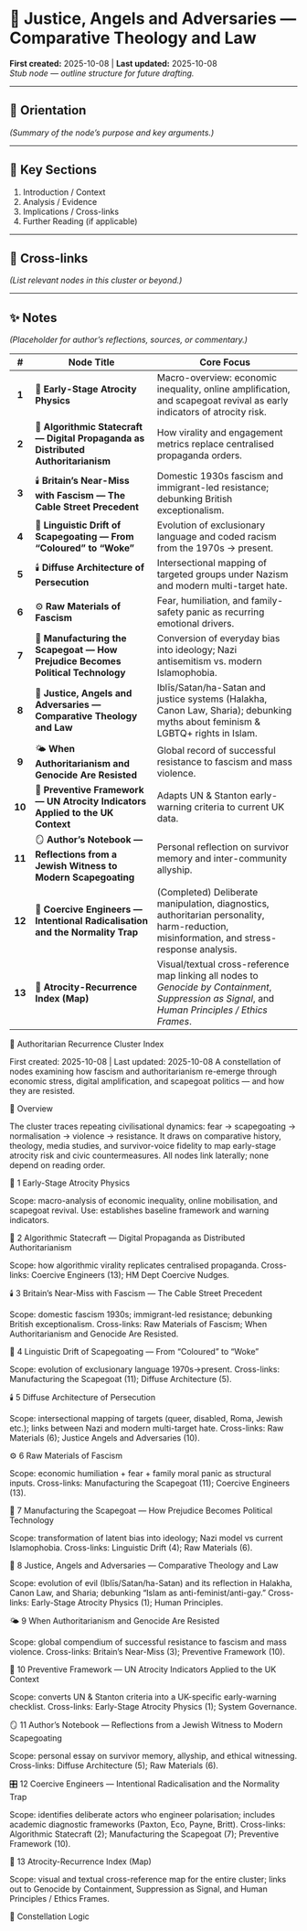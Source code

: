 # 📖 Justice, Angels and Adversaries — Comparative Theology and Law
**First created:** 2025-10-08  |  **Last updated:** 2025-10-08  
*Stub node — outline structure for future drafting.*

---

## 🧭 Orientation
*(Summary of the node’s purpose and key arguments.)*

---

## 📑 Key Sections
1. Introduction / Context
2. Analysis / Evidence
3. Implications / Cross-links
4. Further Reading (if applicable)

---

## 🔗 Cross-links
*(List relevant nodes in this cluster or beyond.)*

---

## ✨ Notes
*(Placeholder for author’s reflections, sources, or commentary.)*

|    #   | Node Title                                                                          | Core Focus                                                                                                                                          |
| :----: | ----------------------------------------------------------------------------------- | --------------------------------------------------------------------------------------------------------------------------------------------------- |
|  **1** | 🧭 **Early-Stage Atrocity Physics**                                                 | Macro-overview: economic inequality, online amplification, and scapegoat revival as early indicators of atrocity risk.                              |
|  **2** | 📡 **Algorithmic Statecraft — Digital Propaganda as Distributed Authoritarianism**  | How virality and engagement metrics replace centralised propaganda orders.                                                                          |
|  **3** | 🕯️ **Britain’s Near-Miss with Fascism — The Cable Street Precedent**               | Domestic 1930s fascism and immigrant-led resistance; debunking British exceptionalism.                                                              |
|  **4** | 🧠 **Linguistic Drift of Scapegoating — From “Coloured” to “Woke”**                 | Evolution of exclusionary language and coded racism from the 1970s → present.                                                                       |
|  **5** | 🕯️ **Diffuse Architecture of Persecution**                                         | Intersectional mapping of targeted groups under Nazism and modern multi-target hate.                                                                |
|  **6** | ⚙️ **Raw Materials of Fascism**                                                     | Fear, humiliation, and family-safety panic as recurring emotional drivers.                                                                          |
|  **7** | 🧨 **Manufacturing the Scapegoat — How Prejudice Becomes Political Technology**     | Conversion of everyday bias into ideology; Nazi antisemitism vs. modern Islamophobia.                                                               |
|  **8** | 📖 **Justice, Angels and Adversaries — Comparative Theology and Law**               | Iblīs/Satan/ha-Satan and justice systems (Halakha, Canon Law, Sharia); debunking myths about feminism & LGBTQ+ rights in Islam.                     |
|  **9** | 🌤️ **When Authoritarianism and Genocide Are Resisted**                             | Global record of successful resistance to fascism and mass violence.                                                                                |
| **10** | 📜 **Preventive Framework — UN Atrocity Indicators Applied to the UK Context**      | Adapts UN & Stanton early-warning criteria to current UK data.                                                                                      |
| **11** | 🪞 **Author’s Notebook — Reflections from a Jewish Witness to Modern Scapegoating** | Personal reflection on survivor memory and inter-community allyship.                                                                                |
| **12** | 👹 **Coercive Engineers — Intentional Radicalisation and the Normality Trap**       | (Completed) Deliberate manipulation, diagnostics, authoritarian personality, harm-reduction, misinformation, and stress-response analysis.          |
| **13** | 🔮 **Atrocity-Recurrence Index (Map)**                                              | Visual/textual cross-reference map linking all nodes to *Genocide by Containment*, *Suppression as Signal*, and *Human Principles / Ethics Frames*. |

🔮 Authoritarian Recurrence Cluster Index

First created: 2025-10-08 | Last updated: 2025-10-08
A constellation of nodes examining how fascism and authoritarianism re-emerge through economic stress, digital amplification, and scapegoat politics — and how they are resisted.

🌌 Overview

The cluster traces repeating civilisational dynamics: fear → scapegoating → normalisation → violence → resistance.
It draws on comparative history, theology, media studies, and survivor-voice fidelity to map early-stage atrocity risk and civic countermeasures.
All nodes link laterally; none depend on reading order.

🧭 1 Early-Stage Atrocity Physics

Scope: macro-analysis of economic inequality, online mobilisation, and scapegoat revival.
Use: establishes baseline framework and warning indicators.

📡 2 Algorithmic Statecraft — Digital Propaganda as Distributed Authoritarianism

Scope: how algorithmic virality replicates centralised propaganda.
Cross-links: Coercive Engineers (13); HM Dept Coercive Nudges.

🕯️ 3 Britain’s Near-Miss with Fascism — The Cable Street Precedent

Scope: domestic fascism 1930s; immigrant-led resistance; debunking British exceptionalism.
Cross-links: Raw Materials of Fascism; When Authoritarianism and Genocide Are Resisted.

🧠 4 Linguistic Drift of Scapegoating — From “Coloured” to “Woke”

Scope: evolution of exclusionary language 1970s→present.
Cross-links: Manufacturing the Scapegoat (11); Diffuse Architecture (5).

🕯️ 5 Diffuse Architecture of Persecution

Scope: intersectional mapping of targets (queer, disabled, Roma, Jewish etc.); links between Nazi and modern multi-target hate.
Cross-links: Raw Materials (6); Justice Angels and Adversaries (10).

⚙️ 6 Raw Materials of Fascism

Scope: economic humiliation + fear + family moral panic as structural inputs.
Cross-links: Manufacturing the Scapegoat (11); Coercive Engineers (13).

🧨 7 Manufacturing the Scapegoat — How Prejudice Becomes Political Technology

Scope: transformation of latent bias into ideology; Nazi model vs current Islamophobia.
Cross-links: Linguistic Drift (4); Raw Materials (6).

📖 8 Justice, Angels and Adversaries — Comparative Theology and Law

Scope: evolution of evil (Iblīs/Satan/ha-Satan) and its reflection in Halakha, Canon Law, and Sharia; debunking “Islam as anti-feminist/anti-gay.”
Cross-links: Early-Stage Atrocity Physics (1); Human Principles.

🌤️ 9 When Authoritarianism and Genocide Are Resisted

Scope: global compendium of successful resistance to fascism and mass violence.
Cross-links: Britain’s Near-Miss (3); Preventive Framework (10).

📜 10 Preventive Framework — UN Atrocity Indicators Applied to the UK Context

Scope: converts UN & Stanton criteria into a UK-specific early-warning checklist.
Cross-links: Early-Stage Atrocity Physics (1); System Governance.

🪞 11 Author’s Notebook — Reflections from a Jewish Witness to Modern Scapegoating

Scope: personal essay on survivor memory, allyship, and ethical witnessing.
Cross-links: Diffuse Architecture (5); Raw Materials (6).

🎛 12 Coercive Engineers — Intentional Radicalisation and the Normality Trap

Scope: identifies deliberate actors who engineer polarisation; includes academic diagnostic frameworks (Paxton, Eco, Payne, Britt).
Cross-links: Algorithmic Statecraft (2); Manufacturing the Scapegoat (7); Preventive Framework (10).

🔮 13 Atrocity-Recurrence Index (Map)

Scope: visual and textual cross-reference map for the entire cluster; links out to Genocide by Containment, Suppression as Signal, and Human Principles / Ethics Frames.

🧭 Constellation Logic
